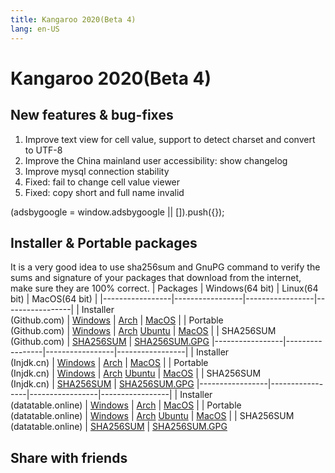 ```yaml
---
title: Kangaroo 2020(Beta 4)
lang: en-US
---
```


# Kangaroo 2020(Beta 4)

## New features & bug-fixes
1. Improve text view for cell value, support to detect charset and convert to UTF-8
2. Improve the China mainland user accessibility: show changelog
3. Improve mysql connection stability
4. Fixed: fail to change cell value viewer
5. Fixed: copy short and full name invalid

<div>
    <ins class="adsbygoogle"
        style="display:block; text-align:center;"
        data-ad-layout="in-article"
        data-ad-format="fluid"
        data-ad-client="ca-pub-3975819313740938"
        data-ad-slot="6760827895"></ins>
    <script2 type="text/javascript">
        (adsbygoogle = window.adsbygoogle || []).push({});
    </script2>
</div>


## Installer & Portable packages
It is a very good idea to use sha256sum and GnuPG command to verify the sums and signature of your packages that download from the internet, make sure they are 100% correct.
| Packages        | Windows(64 bit) | Linux(64 bit)   | MacOS(64 bit)   |
|-----------------|-----------------|-----------------|-----------------|
| Installer<br/>(Github.com) | [Windows](https://github.com/dbkangaroo/kangaroo/releases/download/v0.99.4.200930/kangaroo-0.99.4.200930-AMD64.exe) | [Arch](https://github.com/dbkangaroo/kangaroo/releases/download/v0.99.4.200930/kangaroo-0.99.4.200930-1-x86_64.pkg.tar.xz) | [MacOS](https://github.com/dbkangaroo/kangaroo/releases/download/v0.99.4.200930/kangaroo-0.99.4.200930-macos.dmg) |
| Portable<br/>(Github.com) | [Windows](https://github.com/dbkangaroo/kangaroo/releases/download/v0.99.4.200930/kangaroo-0.99.4.200930-AMD64.7z) | [Arch](https://github.com/dbkangaroo/kangaroo/releases/download/v0.99.4.200930/kangaroo-0.99.4.200930-arch.tar.gz) [Ubuntu](https://github.com/dbkangaroo/kangaroo/releases/download/v0.99.4.200930/kangaroo-0.99.4.200930-ubuntu.tar.gz) | [MacOS](https://github.com/dbkangaroo/kangaroo/releases/download/v0.99.4.200930/kangaroo-0.99.4.200930-macos.tar.gz) |
| SHA256SUM<br/>(Github.com) | [SHA256SUM](https://github.com/dbkangaroo/kangaroo/releases/download/v0.99.4.200930/kangaroo-0.99.4.200930.sha256sum) | [SHA256SUM.GPG](https://github.com/dbkangaroo/kangaroo/releases/download/v0.99.4.200930/kangaroo-0.99.4.200930.sha256sum.asc)
|-----------------|-----------------|-----------------|-----------------|
| Installer<br/>(Injdk.cn) | [Windows](https://d4.injdk.cn/dbkangaroo/v0.99.4.200930/kangaroo-0.99.4.200930-AMD64.exe) | [Arch](https://d4.injdk.cn/dbkangaroo/v0.99.4.200930/kangaroo-0.99.4.200930-1-x86_64.pkg.tar.xz) | [MacOS](https://d4.injdk.cn/dbkangaroo/v0.99.4.200930/kangaroo-0.99.4.200930-macos.dmg) |
| Portable<br/>(Injdk.cn)  | [Windows](https://d4.injdk.cn/dbkangaroo/v0.99.4.200930/kangaroo-0.99.4.200930-AMD64.7z) | [Arch](https://d4.injdk.cn/dbkangaroo/v0.99.4.200930/kangaroo-0.99.4.200930-arch.tar.gz) [Ubuntu](https://d4.injdk.cn/dbkangaroo/v0.99.4.200930/kangaroo-0.99.4.200930-ubuntu.tar.gz) | [MacOS](https://d4.injdk.cn/dbkangaroo/v0.99.4.200930/kangaroo-0.99.4.200930-macos.tar.gz) |
| SHA256SUM<br/>(Injdk.cn) | [SHA256SUM](https://d4.injdk.cn/dbkangaroo/v0.99.4.200930/kangaroo-0.99.4.200930.sha256sum) | [SHA256SUM.GPG](https://d4.injdk.cn/dbkangaroo/v0.99.4.200930/kangaroo-0.99.4.200930.sha256sum.asc)
|-----------------|-----------------|-----------------|-----------------|
| Installer<br/>(datatable.online) | [Windows](https://www.datatable.online/kangaroo/v0.99.4.200930/kangaroo-0.99.4.200930-AMD64.exe) | [Arch](https://www.datatable.online/kangaroo/v0.99.4.200930/kangaroo-0.99.4.200930-1-x86_64.pkg.tar.xz) | [MacOS](https://www.datatable.online/kangaroo/v0.99.4.200930/kangaroo-0.99.4.200930-macos.dmg) |
| Portable<br/>(datatable.online)  | [Windows](https://www.datatable.online/kangaroo/v0.99.4.200930/kangaroo-0.99.4.200930-AMD64.7z) | [Arch](https://www.datatable.online/kangaroo/v0.99.4.200930/kangaroo-0.99.4.200930-arch.tar.gz) [Ubuntu](https://www.datatable.online/kangaroo/v0.99.4.200930/kangaroo-0.99.4.200930-ubuntu.tar.gz) | [MacOS](https://www.datatable.online/kangaroo/v0.99.4.200930/kangaroo-0.99.4.200930-macos.tar.gz) |
| SHA256SUM<br/>(datatable.online) | [SHA256SUM](https://www.datatable.online/kangaroo/v0.99.4.200930/kangaroo-0.99.4.200930.sha256sum) | [SHA256SUM.GPG](https://www.datatable.online/kangaroo/v0.99.4.200930/kangaroo-0.99.4.200930.sha256sum.asc)


## Share with friends
<social-share :networks="['facebook', 'twitter', 'whatsapp', 'telegram', 'linkedin', 'reddit', 'line', 'skype', 'pinterest']" />
